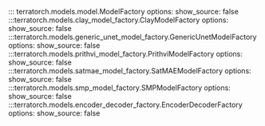 ::: terratorch.models.model.ModelFactory
    options:
        show_source: false
:::terratorch.models.clay_model_factory.ClayModelFactory
    options:
        show_source: false
:::terratorch.models.generic_unet_model_factory.GenericUnetModelFactory
    options:
        show_source: false
:::terratorch.models.prithvi_model_factory.PrithviModelFactory
    options:
        show_source: false
:::terratorch.models.satmae_model_factory.SatMAEModelFactory
    options:
        show_source: false
:::terratorch.models.smp_model_factory.SMPModelFactory
    options:
        show_source: false
:::terratorch.models.encoder_decoder_factory.EncoderDecoderFactory
    options:
        show_source: false



